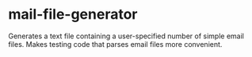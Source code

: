 # mail-file-generator
Generates a text file containing a user-specified number of simple email files. Makes testing code that parses email files more convenient. 
